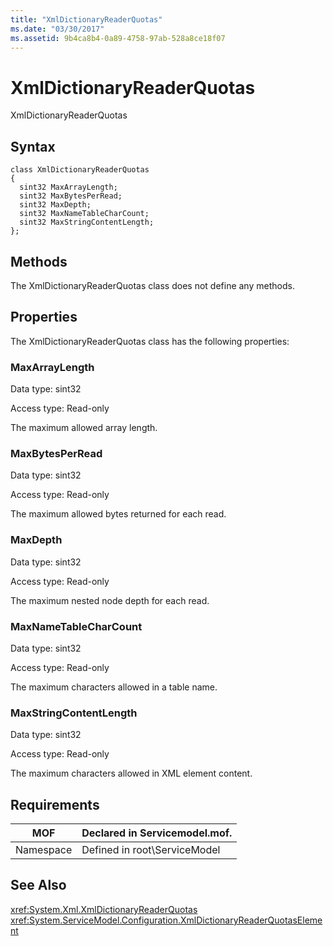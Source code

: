 ```yaml
---
title: "XmlDictionaryReaderQuotas"
ms.date: "03/30/2017"
ms.assetid: 9b4ca8b4-0a89-4758-97ab-528a8ce18f07
---
```

# XmlDictionaryReaderQuotas
XmlDictionaryReaderQuotas  

## Syntax  

```  
class XmlDictionaryReaderQuotas  
{  
  sint32 MaxArrayLength;  
  sint32 MaxBytesPerRead;  
  sint32 MaxDepth;  
  sint32 MaxNameTableCharCount;  
  sint32 MaxStringContentLength;  
};  
```  

## Methods  
 The XmlDictionaryReaderQuotas class does not define any methods.  

## Properties  
 The XmlDictionaryReaderQuotas class has the following properties:  

### MaxArrayLength  
 Data type: sint32  

 Access type: Read-only  

 The maximum allowed array length.  

### MaxBytesPerRead  
 Data type: sint32  

 Access type: Read-only  

 The maximum allowed bytes returned for each read.  

### MaxDepth  
 Data type: sint32  

 Access type: Read-only  

 The maximum nested node depth for each read.  

### MaxNameTableCharCount  
 Data type: sint32  

 Access type: Read-only  

 The maximum characters allowed in a table name.  

### MaxStringContentLength  
 Data type: sint32  

 Access type: Read-only  

 The maximum characters allowed in XML element content.  

## Requirements  


|MOF|Declared in Servicemodel.mof.|  
|---------|-----------------------------------|  
|Namespace|Defined in root\ServiceModel|  

## See Also  
 <xref:System.Xml.XmlDictionaryReaderQuotas>  
 <xref:System.ServiceModel.Configuration.XmlDictionaryReaderQuotasElement>
